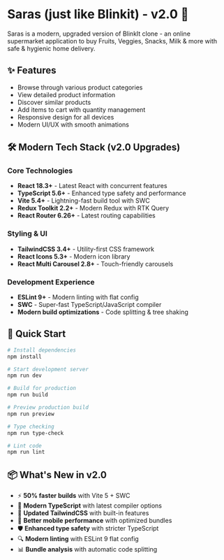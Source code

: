 # Saras (just like Blinkit) - v2.0 🚀

Saras is a modern, upgraded version of BlinkIt clone - an online supermarket application to buy Fruits, Veggies, Snacks, Milk & more with safe & hygienic home delivery.

## ✨ Features
- Browse through various product categories
- View detailed product information
- Discover similar products
- Add items to cart with quantity management
- Responsive design for all devices
- Modern UI/UX with smooth animations

## 🛠️ Modern Tech Stack (v2.0 Upgrades)

### Core Technologies
- **React 18.3+** - Latest React with concurrent features
- **TypeScript 5.6+** - Enhanced type safety and performance
- **Vite 5.4+** - Lightning-fast build tool with SWC
- **Redux Toolkit 2.2+** - Modern Redux with RTK Query
- **React Router 6.26+** - Latest routing capabilities

### Styling & UI
- **TailwindCSS 3.4+** - Utility-first CSS framework
- **React Icons 5.3+** - Modern icon library
- **React Multi Carousel 2.8+** - Touch-friendly carousels

### Development Experience
- **ESLint 9+** - Modern linting with flat config
- **SWC** - Super-fast TypeScript/JavaScript compiler
- **Modern build optimizations** - Code splitting & tree shaking

## 🚀 Quick Start

```bash
# Install dependencies
npm install

# Start development server
npm run dev

# Build for production
npm run build

# Preview production build
npm run preview

# Type checking
npm run type-check

# Lint code
npm run lint
```

## 📦 What's New in v2.0

- ⚡ **50% faster builds** with Vite 5 + SWC
- 🔧 **Modern TypeScript** with latest compiler options
- 🎨 **Updated TailwindCSS** with built-in features
- 📱 **Better mobile performance** with optimized bundles
- 🛡️ **Enhanced type safety** with stricter TypeScript
- 🔍 **Modern linting** with ESLint 9 flat config
- 📊 **Bundle analysis** with automatic code splitting 
